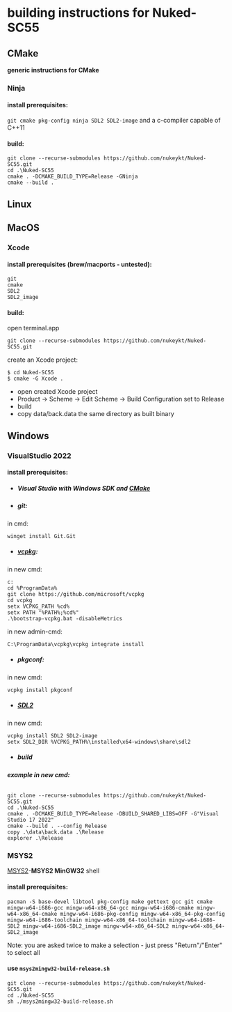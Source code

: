 # **building instructions for Nuked-SC55**

## CMake

**generic instructions for CMake**

### Ninja

#### **install prerequisites:**

`git cmake pkg-config ninja SDL2 SDL2-image` and a c-compiler capable of C++11

#### **build:**

```
git clone --recurse-submodules https://github.com/nukeykt/Nuked-SC55.git
cd .\Nuked-SC55
cmake . -DCMAKE_BUILD_TYPE=Release -GNinja
cmake --build .
```


## Linux

## MacOS

### Xcode


#### **install prerequisites (brew/macports - untested):**
```
git
cmake
SDL2
SDL2_image
```
#### **build:**

open terminal.app

`git clone --recurse-submodules https://github.com/nukeykt/Nuked-SC55.git`

create an Xcode project:

```
$ cd Nuked-SC55
$ cmake -G Xcode .
```

- open created Xcode project
- Product -> Scheme -> Edit Scheme -> Build Configuration set to Release
- build
- copy data/back.data the same directory as built binary


## Windows

### VisualStudio 2022

#### **install prerequisites:**
- ##### Visual Studio with Windows SDK and [CMake](https://learn.microsoft.com/en-us/cpp/build/cmake-projects-in-visual-studio?view=msvc-170)
  
- ##### git:
in cmd:
```
winget install Git.Git
```

- ##### [vcpkg](https://github.com/microsoft/vcpkg):
in new cmd:
```
c:
cd %ProgramData%
git clone https://github.com/microsoft/vcpkg
cd vcpkg
setx VCPKG_PATH %cd%
setx PATH "%PATH%;%cd%"
.\bootstrap-vcpkg.bat -disableMetrics
```

in new admin-cmd:

`C:\ProgramData\vcpkg\vcpkg integrate install`

- ##### pkgconf:

in new cmd:
```
vcpkg install pkgconf
```

- ##### [SDL2](https://github.com/libsdl-org)

in new cmd:
```
vcpkg install SDL2 SDL2-image
setx SDL2_DIR %VCPKG_PATH%\installed\x64-windows\share\sdl2
```

- ##### build
###### **example in new cmd:**

```
git clone --recurse-submodules https://github.com/nukeykt/Nuked-SC55.git
cd .\Nuked-SC55
cmake . -DCMAKE_BUILD_TYPE=Release -DBUILD_SHARED_LIBS=OFF -G"Visual Studio 17 2022"
cmake --build . --config Release
copy .\data\back.data .\Release
explorer .\Release
```


### MSYS2

[MSYS2](https://www.msys2.org/wiki/MSYS2-installation/)-**MSYS2 MinGW32** shell

#### **install prerequisites:**
```
pacman -S base-devel libtool pkg-config make gettext gcc git cmake mingw-w64-i686-gcc mingw-w64-x86_64-gcc mingw-w64-i686-cmake mingw-w64-x86_64-cmake mingw-w64-i686-pkg-config mingw-w64-x86_64-pkg-config mingw-w64-i686-toolchain mingw-w64-x86_64-toolchain mingw-w64-i686-SDL2 mingw-w64-i686-SDL2_image mingw-w64-x86_64-SDL2 mingw-w64-x86_64-SDL2_image
```
Note: you are asked twice to make a selection - just press "Return"/"Enter" to select all


#### **use `msys2mingw32-build-release.sh`**

```
git clone --recurse-submodules https://github.com/nukeykt/Nuked-SC55.git
cd ./Nuked-SC55
sh ./msys2mingw32-build-release.sh
```
